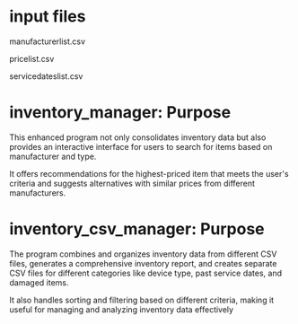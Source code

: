 # input files
manufacturerlist.csv

pricelist.csv

servicedateslist.csv

# inventory_manager: Purpose
This enhanced program not only consolidates inventory data but also provides an interactive interface for users to search for items based on manufacturer and type. 

It offers recommendations for the highest-priced item that meets the user's criteria and suggests alternatives with similar prices from different manufacturers. 

# inventory_csv_manager: Purpose
The program combines and organizes inventory data from different CSV files, generates a comprehensive inventory report, and creates separate CSV files for different categories like device type, past service dates, and damaged items.

It also handles sorting and filtering based on different criteria, making it useful for managing and analyzing inventory data effectively
